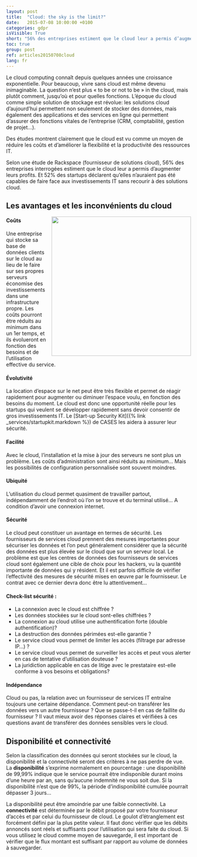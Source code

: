 ```yaml
---
layout: post
title:  "Cloud: the sky is the limit?"
date:   2015-07-08 10:00:00 +0100
categories: gdpr
isVisible: True
short: "56% des entreprises estiment que le cloud leur a permis d’augmenter leurs profits. Et vous?"
toc: true
group: post
ref: articles20150708cloud
lang: fr
---
```

Le cloud computing connaît depuis quelques années une croissance exponentielle. Pour beaucoup, vivre sans cloud est même devenu inimaginable. La question n’est plus « to be or not to be » in the cloud, mais plutôt comment, jusqu’où et pour quelles fonctions. L’époque du cloud comme simple solution de stockage est révolue: les solutions cloud d’aujourd’hui permettent non seulement de stocker des données, mais également des applications et des services en ligne qui permettent d’assurer des fonctions vitales de l’entreprise (CRM, comptabilité, gestion de projet…).


Des études montrent clairement que le cloud est vu comme un moyen de réduire les coûts et d’améliorer la flexibilité et la productivité des ressources IT.

Selon une étude de Rackspace (fournisseur de solutions cloud), 56% des entreprises interrogées estiment que le cloud leur a permis d’augmenter leurs profits. Et 52% des startups déclarent qu’elles n’auraient pas été capables de faire face aux investissements IT sans recourir à des solutions cloud.



## Les avantages et les inconvénients du cloud

<img class="img-border" src="{{ '/assets/img/201507/stats.png' | relative_url }}" style="float:right; width:380px; margin-left: 15px;" />

#### Coûts
Une entreprise qui stocke sa base de données clients sur le cloud au lieu de le faire sur ses propres serveurs économise des investissements dans une infrastructure propre. Les coûts pourront être réduits au minimum dans un 1er temps, et ils évolueront en fonction des besoins et de l’utilisation effective du service.

#### Évolutivité
La location d’espace sur le net peut être très flexible et permet de réagir rapidement pour augmenter ou diminuer l’espace voulu, en fonction des besoins du moment. Le cloud est donc une opportunité réelle pour les startups qui veulent se développer rapidement sans devoir consentir de gros investissements IT. Le [Start-up Security Kit]({% link _services/startupkit.markdown %}) de CASES les aidera à assurer leur sécurité.

#### Facilité
Avec le cloud, l’installation et la mise à jour des serveurs ne sont plus un problème. Les coûts d’administration sont ainsi réduits au minimum… Mais les possibilités de configuration personnalisée sont souvent moindres.

#### Ubiquité
L’utilisation du cloud permet quasiment de travailler partout, indépendamment de l’endroit où l’on se trouve et du terminal utilisé… A condition d’avoir une connexion internet.

#### Sécurité
Le cloud peut constituer un avantage en termes de sécurité. Les fournisseurs de services cloud prennent des mesures importantes pour sécuriser les données et l’on peut généralement considérer que la sécurité des données est plus élevée sur le cloud que sur un serveur local. Le problème est que les centres de données des fournisseurs de services cloud sont  également une cible de choix pour les hackers, vu la quantité importante de données qui y résident. Et il est parfois difficile de vérifier l’effectivité des mesures de sécurité mises en œuvre par le fournisseur. Le contrat avec ce dernier devra donc être lu attentivement…

#### Check-list sécurité :

* La connexion avec le cloud est chiffrée ?
* Les données stockées sur le cloud sont-elles chiffrées ?
* La connexion au cloud utilise une authentification forte (double authentification)?
* La destruction des données périmées est-elle garantie ?
* Le service cloud vous permet de limiter les accès (filtrage par adresse IP…) ?
* Le service cloud vous permet de surveiller les accès et peut vous alerter en cas de tentative d’utilisation douteuse ?
* La juridiction applicable en cas de litige avec le prestataire est-elle conforme à vos besoins et obligations?

#### Indépendance
Cloud ou pas, la relation avec un fournisseur de services IT entraîne toujours une certaine dépendance. Comment peut-on transférer les données vers un autre fournisseur ? Que se passe-t-il en cas de faillite du fournisseur ? Il vaut mieux avoir des réponses claires et vérifiées à ces questions avant de transférer des données sensibles vers le cloud.


## Disponibilité et connectivité

Selon la classification des données qui seront stockées sur le cloud, la disponibilité et la connectivité seront des critères à ne pas perdre de vue.
La **disponibilité** s’exprime normalement en pourcentage : une disponibilité de 99,99% indique que le service pourrait être indisponible durant moins d’une heure par an, sans qu’aucune indemnité ne vous soit due. Si la disponibilité n’est que de 99%, la période d’indisponibilité cumulée pourrait dépasser 3 jours…

La disponibilité peut être amoindrie par une faible connectivité. La **connectivité** est déterminée par le débit proposé par votre fournisseur d’accès et par celui du fournisseur de cloud. Le goulot d’étranglement est forcément défini par la plus petite valeur. Il faut donc vérifier que les débits annoncés sont réels et suffisants pour l’utilisation qui sera faite du cloud.
Si vous utilisez le cloud comme moyen de sauvegarde, il est important de vérifier que le flux montant est suffisant par rapport au volume de données à sauvegarder.

